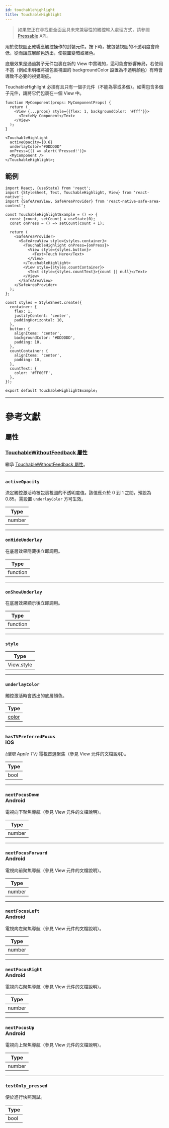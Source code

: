 ```yaml
---
id: touchablehighlight
title: TouchableHighlight
---
```


> 如果您正在尋找更全面且具未來兼容性的觸控輸入處理方式，請參閱 [Pressable](pressable.md) API。

用於使視圖正確響應觸控操作的封裝元件。按下時，被包裝視圖的不透明度會降低，從而讓底層顏色透出，使視圖變暗或著色。

底層效果是通過將子元件包裹在新的 View 中實現的，這可能會影響佈局，若使用不當（例如未明確將被包裹視圖的 backgroundColor 設置為不透明顏色）有時會導致不必要的視覺瑕疵。

TouchableHighlight 必須有且只有一個子元件（不能為零或多個）。如需包含多個子元件，請將它們包裹在一個 View 中。

```tsx
function MyComponent(props: MyComponentProps) {
  return (
    <View {...props} style={{flex: 1, backgroundColor: '#fff'}}>
      <Text>My Component</Text>
    </View>
  );
}

<TouchableHighlight
  activeOpacity={0.6}
  underlayColor="#DDDDDD"
  onPress={() => alert('Pressed!')}>
  <MyComponent />
</TouchableHighlight>;
```

## 範例

```SnackPlayer name=TouchableHighlight%20Example
import React, {useState} from 'react';
import {StyleSheet, Text, TouchableHighlight, View} from 'react-native';
import {SafeAreaView, SafeAreaProvider} from 'react-native-safe-area-context';

const TouchableHighlightExample = () => {
  const [count, setCount] = useState(0);
  const onPress = () => setCount(count + 1);

  return (
    <SafeAreaProvider>
      <SafeAreaView style={styles.container}>
        <TouchableHighlight onPress={onPress}>
          <View style={styles.button}>
            <Text>Touch Here</Text>
          </View>
        </TouchableHighlight>
        <View style={styles.countContainer}>
          <Text style={styles.countText}>{count || null}</Text>
        </View>
      </SafeAreaView>
    </SafeAreaProvider>
  );
};

const styles = StyleSheet.create({
  container: {
    flex: 1,
    justifyContent: 'center',
    paddingHorizontal: 10,
  },
  button: {
    alignItems: 'center',
    backgroundColor: '#DDDDDD',
    padding: 10,
  },
  countContainer: {
    alignItems: 'center',
    padding: 10,
  },
  countText: {
    color: '#FF00FF',
  },
});

export default TouchableHighlightExample;
```

---

# 參考文獻

## 屬性

### [TouchableWithoutFeedback 屬性](touchablewithoutfeedback.md#props)

繼承 [TouchableWithoutFeedback 屬性](touchablewithoutfeedback.md#props)。

---

### `activeOpacity`

決定觸控激活時被包裹視圖的不透明度值。該值應介於 0 到 1 之間，預設為 0.85。需設置 `underlayColor` 方可生效。

| Type   |
| ------ |
| number |

---

### `onHideUnderlay`

在底層效果隱藏後立即調用。

| Type     |
| -------- |
| function |

---

### `onShowUnderlay`

在底層效果顯示後立即調用。

| Type     |
| -------- |
| function |

---

### `style`

| Type       |
| ---------- |
| View.style |

---

### `underlayColor`

觸控激活時會透出的底層顏色。

| Type               |
| ------------------ |
| [color](colors.md) |

---

### `hasTVPreferredFocus` <div class="label ios">iOS</div>

_(僅限 Apple TV)_ 電視首選聚焦（參見 View 元件的文檔說明）。

| Type |
| ---- |
| bool |

---

### `nextFocusDown` <div class="label android">Android</div>

電視向下聚焦導航（參見 View 元件的文檔說明）。

| Type   |
| ------ |
| number |

---

### `nextFocusForward` <div class="label android">Android</div>

電視向前聚焦導航（參見 View 元件的文檔說明）。

| Type   |
| ------ |
| number |

---

### `nextFocusLeft` <div class="label android">Android</div>

電視向左聚焦導航（參見 View 元件的文檔說明）。

| Type   |
| ------ |
| number |

---

### `nextFocusRight` <div class="label android">Android</div>

電視向右聚焦導航（參見 View 元件的文檔說明）。

| Type   |
| ------ |
| number |

---

### `nextFocusUp` <div class="label android">Android</div>

電視向上聚焦導航（參見 View 元件的文檔說明）。

| Type   |
| ------ |
| number |

---

### `testOnly_pressed`

便於進行快照測試。

| Type |
| ---- |
| bool |